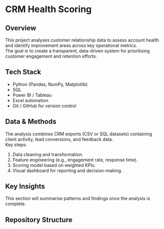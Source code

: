 # CRM Health Scoring

## Overview
This project analyses customer relationship data to assess account health and identify improvement areas across key operational metrics.  
The goal is to create a transparent, data-driven system for prioritising customer engagement and retention efforts.

## Tech Stack
- Python (Pandas, NumPy, Matplotlib)
- SQL
- Power BI / Tableau
- Excel automation
- Git / GitHub for version control

## Data & Methods
The analysis combines CRM exports (CSV or SQL datasets) containing client activity, lead conversions, and feedback data.  
Key steps:
1. Data cleaning and transformation.
2. Feature engineering (e.g., engagement rate, response time).
3. Scoring model based on weighted KPIs.
4. Visual dashboard for reporting and decision-making.

## Key Insights
This section will summarise patterns and findings once the analysis is complete.

## Repository Structure
